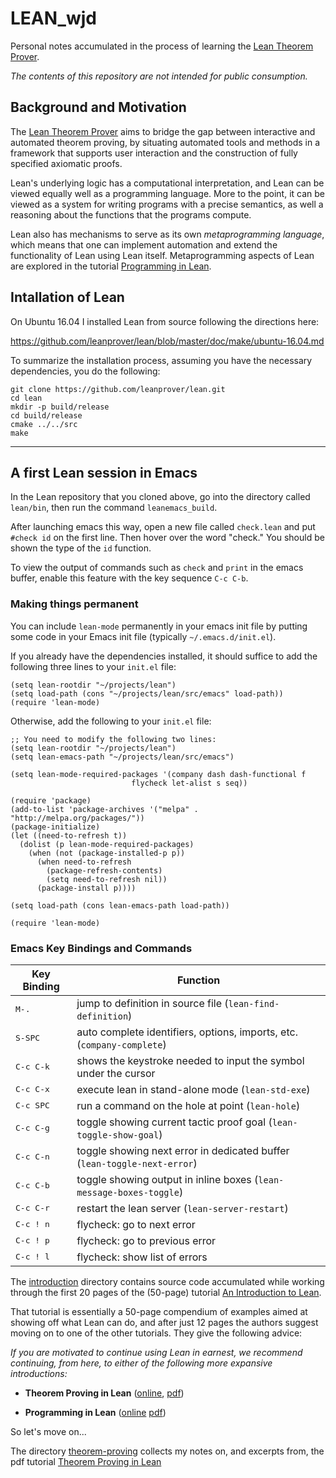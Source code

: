# LEAN_wjd

Personal notes accumulated in the process of learning
the [Lean Theorem Prover](http://leanprover.github.io/).

*The contents of this repository are not intended for public consumption.*

## Background and Motivation

The [Lean Theorem Prover](http://leanprover.github.io/) aims to bridge the gap 
between interactive and automated theorem proving, by situating automated tools 
and methods in a framework that supports user interaction and the construction 
of fully specified axiomatic proofs. 

Lean's underlying logic has a computational interpretation, and Lean can be viewed
equally well as a programming language. More to the point, it can be viewed as a
system for writing programs with a precise semantics, as well a reasoning about
the functions that the programs compute. 

Lean also has mechanisms to serve as its own *metaprogramming language*, which 
means that one can implement automation and extend the functionality of Lean using 
Lean itself. Metaprogramming aspects of Lean are explored in the tutorial
[Programming in Lean](https://leanprover.github.io/programming_in_lean).


## Intallation of Lean

On Ubuntu 16.04 I installed Lean from source following the directions
here:

https://github.com/leanprover/lean/blob/master/doc/make/ubuntu-16.04.md

To summarize the installation process, assuming you have the necessary dependencies, you do the following:

    git clone https://github.com/leanprover/lean.git
    cd lean
    mkdir -p build/release
    cd build/release
    cmake ../../src
    make

---------------------------------

## A first Lean session in Emacs

In the Lean repository that you cloned above, go into the directory called `lean/bin`, then run the command `leanemacs_build`.

After launching emacs this way, open a new file called `check.lean` and 
put `#check id` on the first line.  Then hover over the word "check." 
You should be shown the type of the `id` function.

To view the output of commands such as `check` and `print` in the emacs buffer, enable this feature with the key sequence `C-c C-b`.

### Making things permanent
You can include `lean-mode` permanently in your emacs init file by putting 
some code in your Emacs init file (typically `~/.emacs.d/init.el`).

If you already have the dependencies installed, it should suffice
to add the following three lines to your `init.el` file:

    (setq lean-rootdir "~/projects/lean")
    (setq load-path (cons "~/projects/lean/src/emacs" load-path))
    (require 'lean-mode)

Otherwise, add the following to your `init.el` file:

    ;; You need to modify the following two lines:
    (setq lean-rootdir "~/projects/lean")
    (setq lean-emacs-path "~/projects/lean/src/emacs")

    (setq lean-mode-required-packages '(company dash dash-functional f
                               flycheck let-alist s seq))

    (require 'package)
    (add-to-list 'package-archives '("melpa" . "http://melpa.org/packages/"))
    (package-initialize)
    (let ((need-to-refresh t))
      (dolist (p lean-mode-required-packages)
        (when (not (package-installed-p p))
          (when need-to-refresh
            (package-refresh-contents)
            (setq need-to-refresh nil))
          (package-install p))))

    (setq load-path (cons lean-emacs-path load-path))

    (require 'lean-mode)



### Emacs Key Bindings and Commands

| Key Binding      | Function                                                                        |
|--------------------|---------------------------------------------------------------------------------|
| <kbd>M-.</kbd>     | jump to definition in source file (`lean-find-definition`)                      |
| <kbd>S-SPC</kbd>   | auto complete identifiers, options, imports, etc. (`company-complete`)          |
| <kbd>C-c C-k</kbd> | shows the keystroke needed to input the symbol under the cursor                 |
| <kbd>C-c C-x</kbd> | execute lean in stand-alone mode (`lean-std-exe`)                               |
| <kbd>C-c SPC</kbd> | run a command on the hole at point (`lean-hole`)
| <kbd>C-c C-g</kbd> | toggle showing current tactic proof goal (`lean-toggle-show-goal`)              |
| <kbd>C-c C-n</kbd> | toggle showing next error in dedicated buffer (`lean-toggle-next-error`)        |
| <kbd>C-c C-b</kbd> | toggle showing output in inline boxes (`lean-message-boxes-toggle`)             |
| <kbd>C-c C-r</kbd> | restart the lean server (`lean-server-restart`)                                 |
| <kbd>C-c ! n</kbd> | flycheck: go to next error                                                      |
| <kbd>C-c ! p</kbd> | flycheck: go to previous error                                                  |
| <kbd>C-c ! l</kbd> | flycheck: show list of errors                                                   |

The [introduction](https://github.com/williamdemeo/LEAN_wjd/tree/master/introduction) directory
contains source code accumulated while working through the first 20 pages of the 
(50-page) tutorial 
[An Introduction to Lean](https://leanprover.github.io/introduction_to_lean/introduction_to_lean.pdf).

That tutorial is essentially a 50-page compendium of examples aimed at showing off what 
Lean can do, and after just 12 pages the authors suggest moving on to one of the 
other tutorials. They give the following advice:

*If you are motivated to continue using Lean in earnest, we recommend
continuing, from here, to either of the following more expansive introductions:*

+ **Theorem Proving in Lean** 
  ([online](https://leanprover.github.io/theorem_proving_in_lean), 
  [pdf](https://leanprover.github.io/theorem_proving_in_lean/theorem_proving_in_lean.pdf))

+ **Programming in Lean**
  ([online](https://leanprover.github.io/programming_in_lean/)
  [pdf](https://leanprover.github.io/programming_in_lean/programming_in_lean.pdf))


So let's move on...

The directory [theorem-proving](https://github.com/williamdemeo/LEAN_wjd/tree/master/theorem_proving) collects my notes on, and excerpts from, the pdf tutorial
[Theorem Proving in Lean](https://leanprover.github.io/theorem_proving_in_lean/theorem_proving_in_lean.pdf)

